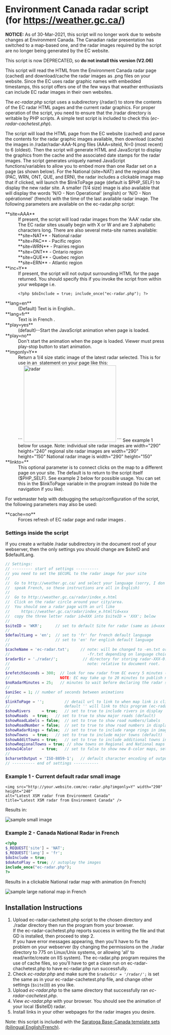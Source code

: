 # Environment Canada radar script (for https://weather.gc.ca/)

**NOTICE:** As of 30-Mar-2021, this script will no longer work due to website changes at Environment Canada.  The Canadian radar presentation has switched to a map-based one, and the radar images required by the script are no longer being generated by the EC website.

This script is now DEPRECATED, so **do not install this version (V2.06)**

This script will read the HTML from the Environment Canada radar page (cached) and download/cache the radar images as .png files on your website. Since the EC uses radar graphic names with embedded timestamps, this script offers one of the few ways that weather enthusiasts can include EC radar images in their own websites.

The _ec-radar.php_ script uses a subdirectory (/radar/) to store the contents of the EC radar HTML pages and the current radar graphics. For proper operation of the script, you need to ensure that the /radar directory is writable by PHP scripts. A simple test script is included to check this (_ec-radar-cachetest.php_).

The script will load the HTML page from the EC website (cached) and parse the contents for the radar graphic images available, then download (cache) the images in /radar/radar-AAA-N.png files (AAA=siteid, N=0 (most recent) to 6 (oldest). Then the script will generate HTML and JavaScript to display the graphics from the cache and the associated date stamps for the radar images. The script generates uniquely named JavaScript functions/variables to allow you to embed more than one Radar set on a page (as shown below). For the National (site=NAT) and the regional sites (PAC, WRN, ONT, QUE, and ERN), the radar includes a clickable image map that if clicked, will launch the $linkToPage page (default is $PHP_SELF) to display the new radar site. A smaller (1/4 size) image is also available that will display the words 'N/O - Non Operational' (english) or 'N/O - Non opérationnel' (french) with the time of the last available radar image. The following parameters are available on the ec-radar.php script:

<dl>

<dt>**site=AAA**</dt>

<dd>If present, the script will load radar images from the 'AAA' radar site. The EC radar sites usually begin with X or W and are 3 alphabetic characters long. There are also several meta-site names available:<br>
**site=NAT** - National radar<br>
**site=PAC** - Pacific region <br>
**site=WRN** - Prairies region<br>
**site=ONT** - Ontario region<br>
**site=QUE** - Quebec region<br>
 **site=ERN** - Atlantic region<br>  
</dd>

<dt>**inc=Y**</dt>

<dd>If present, the script will not output surrounding HTML for the page returned. You should specify this if you invoke the script from within your webpage i.e.<br>

```
<?php $doInclude = true; include_once("ec-radar.php"); ?>
```
</dd>

<dt>**lang=en**</dt>

<dd>(Default) Text is in English..</dd>

<dt>**lang=fr**</dt>

<dd>Text is in French .</dd>

<dt>**play=yes**</dt>

<dd>(default)--Start the JavaScript animation when page is loaded.</dd>

<dt>**play=no**</dt>

<dd>Don't start the animation when the page is loaded. Viewer must press play-stop button to start animation.</dd>

<dt>**imgonly=Y**</dt>

<dd>Return a 1/4 size static image of the latest radar selected.  
This is for use in an <img> statement on your page like this:<br>
```  
<img src="https://your.website.com/ec-radar.php?imgonly=Y"  
width="290" height="240" alt="radar" title="radar" />
```
See example 1 below for usage.  
Note: individual site radar images are width="290" height="240"  
regional site radar images are width="290" height="150"  
National radar image is width="290" height="150"  
</dd>

<dt>**linkto=**</dt>

<dd>This optional parameter is to connect clicks on the map to a different page on your site. The default is to return to the script itself ($PHP_SELF). See example 2 below for possible usage.  
You can set this in the $linkToPage variable in the program instead (to hide the navigation if you like).</dd>

</dl>

For webmaster help with debugging the setup/configuration of the script, the following parameters may also be used:

<dl>

<dt>**cache=no**</dt>

<dd>Forces refresh of EC radar page and radar images .</dd>

</dl>

### Settings inside the script

If you create a writable /radar subdirectory in the document root of your webserver, then the only settings you should change are $siteID and $defaultLang.

```php
// Settings:
// --------- start of settings ----------
// you need to set the $ECURL to the radar image for your site
//
//  Go to http://weather.gc.ca/ and select your language (sorry, I don't
//  speak French, so these instructions are all in English)
//
//  Go to http://weather.gc.ca/radar/index_e.html
//  Click on the radar circle around your city/area.
//  You should see a radar page with an url like
//     https://weather.gc.ca/radar/index_e.html?id=xxx
//  copy the three letter radar id=XXX into $siteID = 'XXX'; below
//
$siteID = 'WKR';      // set to default Site for radar (same as id=xxx on EC website)
//
$defaultLang = 'en';  // set to 'fr' for french default language
//                    // set to 'en' for english default language
//
$cacheName = 'ec-radar.txt';     // note: will be changed to -en.txt or
//                                  -fr.txt depending on language choice and stored in $radarDir
$radarDir = './radar/';           // directory for storing radar-XXX-0.png to radar-XXX-6.png images
//                                  note: relative to document root.
//
$refetchSeconds = 300;  // look for new radar from EC every 5 minutes (300 seconds)
//                      NOTE: EC may take up to 20 minutes to publish new images    
$noRadarMinutes = 25;   // minutes to wait before declaring the radar site as 'N/O -not operational'
//
$aniSec = 1; // number of seconds between animations
//
$linkToPage = '';         // detail url to link to when map link is clicked
//                        default '' will link to this program (ec-radar.php)
$showRivers     = true;   // set to true to include rivers in display
$showRoads	= true;	  // set to true to show major roads (default)
$showRoadLabels = false;  // set to true to show road numbers/labels
$showRoadNumber = false;  // set to true to show road numbers in display
$showRadarRings = false;  // set to true to include range rings in images
$showTowns	= true;   // set to true to include major towns (default)
$showAdditTowns = true;   // set to true to include additional towns in display
$showRegionalTowns = true; // show towns on Regional and National maps
$show14Color    = true;   // set to false to show new 8-color maps, set to true for original 14-color maps
//
$charsetOutput = 'ISO-8859-1';   // default character encoding of output
// ---------- end of settings -----------
```

### Example 1 - Current default radar small image

```
<img src="http://your.website.com/ec-radar.php?imgonly=Y" width="290" height="240"  
alt="Latest XSM radar from Environment Canada"  
title="Latest XSM radar from Environment Canada" />
```

Results in:

<img src="./radar/sample-ec-radar-sm.png" alt="sample small image">

### Example 2 - Canada National Radar in French

```php
<?php  
$_REQUEST['site'] = 'NAT';  
$_REQUEST['lang'] = 'fr';  
$doInclude = true;
$doAutoPlay = true; // autoplay the images  
include_once("ec-radar.php");  
?>
```

Results in a clickable National radar map with animation (in French)

<img src="./radar/sample-ec-radar.png" alt="sample large national map in French">

## Installation Instructions

1.  Upload ec-radar-cachetest.php script to the chosen directory and ./radar directory then run the program from your browser.  
    If the ec-radar-cachetest.php reports success in writing the file and that GD is installed, then proceed to step 2\.  
    If you have error messages appearing, then you'll have to fix the problem on your webserver (by changing the permissions on the ./radar directory to 775 on Linux/Unix systems, or allowing 'all' to read/write/create on IIS system). The ec-radar.php program requires the use of cache files, so you'll have to get a clean run on ec-radar-chachetest.php to have ec-radar.php run successfully.
2.  Check _ec-radar.php_ and make sure the ```$radarDir = '/radar/';``` is set the same as in your ec-radar-cachetest.php file, and change other settings (```$siteID```) as you like.
3.  Upload _ec-radar.php_ to the same directory that successfully ran _ec-radar-cachetest.php_.
4.  View _ec-radar.php_ with your browser. You should see the animation of your local ($siteID) radar.
5.  Install links in your other webpages for the radar images you desire.

Note: this script is included with the [Saratoga Base-Canada template sets (bilingual English/French)](https://saratoga-weather.org/wxtemplates/index.php).
